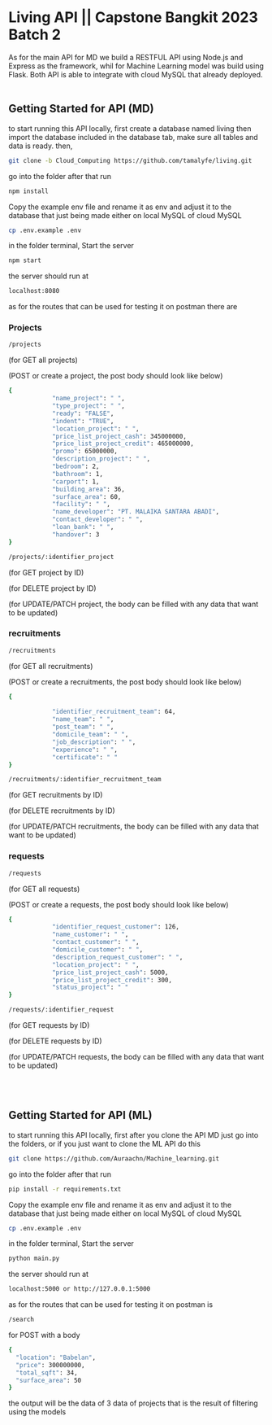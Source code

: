 # Living API || Capstone Bangkit 2023 Batch 2

As for the main API for MD we build a RESTFUL API using Node.js and Express as the framework, whil for Machine Learning model was build using Flask. Both API is able to integrate with cloud MySQL that already deployed.
<br><br>
## Getting Started for API (MD)

to start running this API locally, first
create a database named living then import the database included in the database tab, make sure all tables and data is ready.
then,
```bash
git clone -b Cloud_Computing https://github.com/tamalyfe/living.git 
```
go into the folder after that run
```bash
npm install
```
Copy the example env file and rename it as env and adjust it to the database that just being made either on local MySQL of cloud MySQL
```bash
cp .env.example .env
```
in the folder terminal, Start the server
```bash
npm start
```
the server should run at
```bash
localhost:8080
```

as for the routes that can be used for testing it on postman
there are 

### Projects
```bash
/projects
```
(for GET all projects)

(POST or create a project, the post body should look like below)
```bash
{
            "name_project": " ",
            "type_project": " ",
            "ready": "FALSE",
            "indent": "TRUE",
            "location_project": " ",
            "price_list_project_cash": 345000000,
            "price_list_project_credit": 465000000,
            "promo": 65000000,
            "description_project": " ",
            "bedroom": 2,
            "bathroom": 1,
            "carport": 1,
            "building_area": 36,
            "surface_area": 60,
            "facility": " ",
            "name_developer": "PT. MALAIKA SANTARA ABADI",
            "contact_developer": " ",
            "loan_bank": " ",
            "handover": 3
}
```
```bash
/projects/:identifier_project
```
(for GET project by ID)

(for DELETE project by ID)

(for UPDATE/PATCH project, the body can be filled with any data that want to be updated)


### recruitments
```bash
/recruitments
```
(for GET all recruitments)

(POST or create a recruitments, the post body should look like below)
```bash
{
            
            "identifier_recruitment_team": 64,
            "name_team": " ",
            "post_team": " ",
            "domicile_team": " ",
            "job_description": " ",
            "experience": " ",
            "certificate": " "
}
```
```bash
/recruitments/:identifier_recruitment_team
```
(for GET recruitments by ID)

(for DELETE recruitments by ID)

(for UPDATE/PATCH recruitments, the body can be filled with any data that want to be updated)


### requests
```bash
/requests
```
(for GET all requests)

(POST or create a requests, the post body should look like below)
```bash
{
            "identifier_request_customer": 126,
            "name_customer": " ",
            "contact_customer": " ",
            "domicile_customer": " ",
            "description_request_customer": " ",
            "location_project": " ",
            "price_list_project_cash": 5000,
            "price_list_project_credit": 300,
            "status_project": " "
}
```
```bash
/requests/:identifier_request
```
(for GET requests by ID)

(for DELETE requests by ID)

(for UPDATE/PATCH requests, the body can be filled with any data that want to be updated)

<br><br>
## Getting Started for API (ML)

to start running this API locally, first after you clone the API MD just go into the folders, or if you just want to clone the ML API do this 
```bash
git clone https://github.com/Auraachn/Machine_learning.git
```
go into the folder after that run
```bash
pip install -r requirements.txt
```
Copy the example env file and rename it as env and adjust it to the database that just being made either on local MySQL of cloud MySQL
```bash
cp .env.example .env
```
in the folder terminal, Start the server
```bash
python main.py
```
the server should run at
```bash
localhost:5000 or http://127.0.0.1:5000
```

as for the routes that can be used for testing it on postman is
```bash
/search 
```
for POST with a body
```bash
{
  "location": "Babelan",
  "price": 300000000,
  "total_sqft": 34,
  "surface_area": 50
}
```

the output will be the data of 3 data of projects that is the result of filtering using the models

